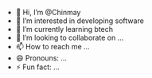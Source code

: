 - 👋 Hi, I’m @Chinmay
- 👀 I’m interested in developing software 
- 🌱 I’m currently learning btech 
- 💞️ I’m looking to collaborate on ...
- 📫 How to reach me ...
- 😄 Pronouns: ...
- ⚡ Fun fact: ...

<!---
Chinmayyy03/Chinmayyy03 is a ✨ special ✨ repository because its `README.md` (this file) appears on your GitHub profile.
You can click the Preview link to take a look at your changes.
--->
